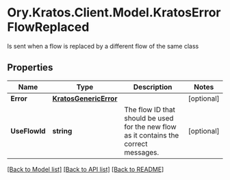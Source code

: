 # Ory.Kratos.Client.Model.KratosErrorFlowReplaced
Is sent when a flow is replaced by a different flow of the same class

## Properties

Name | Type | Description | Notes
------------ | ------------- | ------------- | -------------
**Error** | [**KratosGenericError**](KratosGenericError.md) |  | [optional] 
**UseFlowId** | **string** | The flow ID that should be used for the new flow as it contains the correct messages. | [optional] 

[[Back to Model list]](../README.md#documentation-for-models) [[Back to API list]](../README.md#documentation-for-api-endpoints) [[Back to README]](../README.md)

